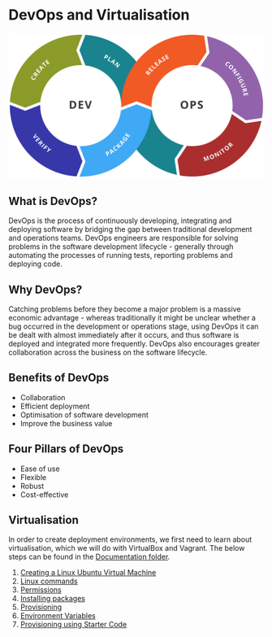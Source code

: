 # DevOps and Virtualisation
![DevOps Pipeline](./images/Devops-toolchain.svg)
## What is DevOps?

DevOps is the process of continuously developing, integrating and deploying software by bridging the gap between traditional development and operations teams. DevOps engineers are responsible for solving problems in the software development lifecycle - generally through automating the processes of running tests, reporting problems and deploying code.

## Why DevOps?

Catching problems before they become a major problem is a massive economic advantage - whereas traditionally it might be unclear whether a bug occurred in the development or operations stage, using DevOps it can be dealt with almost immediately after it occurs, and thus software is deployed and integrated more frequently. DevOps also encourages greater collaboration across the business on the software lifecycle.

## Benefits of DevOps

- Collaboration
- Efficient deployment
- Optimisation of software development
- Improve the business value

## Four Pillars of DevOps

- Ease of use
- Flexible 
- Robust
- Cost-effective

## Virtualisation
In order to create deployment environments, we first need to learn about virtualisation, which we will do with VirtualBox and Vagrant. The below steps can be found in the [Documentation folder](./documentation/).

1. [Creating a Linux Ubuntu Virtual Machine](./documentation/1.starting_a_virtual_machine.md)
2. [Linux commands](./documentation/2.common_commands_in_virtual_machine.md)
3. [Permissions](./documentation/3.permissions_in_virtual_machine.md)
4. [Installing packages](./documentation/4.installing_packages_in_virtual_machine.md)
5. [Provisioning](./documentation/5.provisioning_a_virtual_machine.md)
6. [Environment Variables](./documentation/6.Enviroment%20Variables.md)
7. [Provisioning using Starter Code](./documentation/7.Provisioning_starter_code_and_running_tests.md)
